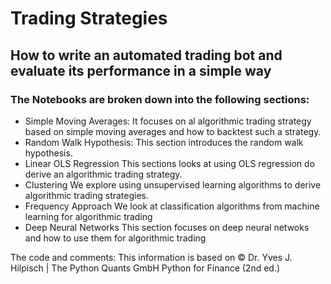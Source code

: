 # Trading Strategies

## How to write an automated trading bot and evaluate its performance in a simple way

### The Notebooks are broken down into the following sections:


* Simple Moving Averages: 
    It focuses on al algorithmic trading strategy based on simple moving averages and how to backtest such a strategy. 
* Random Walk Hypothesis: 
    This section introduces the random walk hypothesis. 
* Linear OLS Regression
    This sections looks at using OLS regression do derive an algorithmic trading strategy. 
* Clustering 
    We explore using unsupervised learning algorithms to derive algorithmic trading strategies. 
* Frequency Approach
    We look at classification algorithms from machine learning for algorithmic trading
* Deep Neural Networks
    This section focuses on deep neural netwoks and how to use them for algorithmic trading
   
The code and comments:
This information is based on © Dr. Yves J. Hilpisch | The Python Quants GmbH Python for Finance (2nd ed.)
